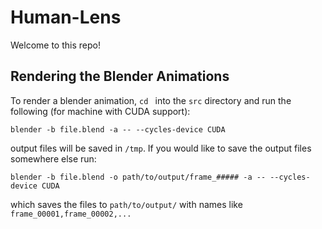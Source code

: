 # Human-Lens

Welcome to this repo!

## Rendering the Blender Animations

To render a blender animation, `cd ` into the `src` directory and run the following (for machine with CUDA support):

```
blender -b file.blend -a -- --cycles-device CUDA
```

output files will be saved in `/tmp`. If you would like to save the output files somewhere else run:

```
blender -b file.blend -o path/to/output/frame_##### -a -- --cycles-device CUDA
```
which saves the files to `path/to/output/` with names like `frame_00001,frame_00002,...`
